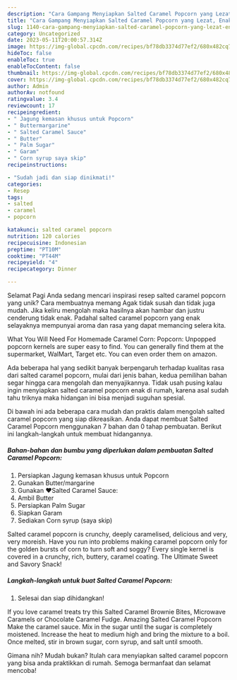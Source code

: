 ```yaml
---
description: "Cara Gampang Menyiapkan Salted Caramel Popcorn yang Lezat, Enak"
title: "Cara Gampang Menyiapkan Salted Caramel Popcorn yang Lezat, Enak"
slug: 1140-cara-gampang-menyiapkan-salted-caramel-popcorn-yang-lezat-enak
category: Uncategorized
date: 2023-05-11T20:00:57.314Z
image: https://img-global.cpcdn.com/recipes/bf78db3374d77ef2/680x482cq70/salted-caramel-popcorn-foto-resep-utama.jpg
hideToc: false
enableToc: true
enableTocContent: false
thumbnail: https://img-global.cpcdn.com/recipes/bf78db3374d77ef2/680x482cq70/salted-caramel-popcorn-foto-resep-utama.jpg
cover: https://img-global.cpcdn.com/recipes/bf78db3374d77ef2/680x482cq70/salted-caramel-popcorn-foto-resep-utama.jpg
author: Admin
authorAv: notfound
ratingvalue: 3.4
reviewcount: 17
recipeingredient:
- " Jagung kemasan khusus untuk Popcorn"
- " Buttermargarine"
- " Salted Caramel Sauce"
- " Butter"
- " Palm Sugar"
- " Garam"
- " Corn syrup saya skip"
recipeinstructions:

- "Sudah jadi dan siap dinikmati!"
categories:
- Resep
tags:
- salted
- caramel
- popcorn

katakunci: salted caramel popcorn 
nutrition: 120 calories
recipecuisine: Indonesian
preptime: "PT10M"
cooktime: "PT44M"
recipeyield: "4"
recipecategory: Dinner

---
```



Selamat Pagi Anda sedang mencari inspirasi resep salted caramel popcorn yang unik? Cara membuatnya memang Agak tidak susah dan tidak juga mudah. Jika keliru mengolah maka hasilnya akan hambar dan justru cenderung tidak enak. Padahal salted caramel popcorn yang enak selayaknya mempunyai aroma dan rasa yang dapat memancing selera kita.


What You Will Need For Homemade Caramel Corn: Popcorn: Unpopped popcorn kernels are super easy to find. You can generally find them at the supermarket, WalMart, Target etc. You can even order them on amazon.

Ada beberapa hal yang sedikit banyak berpengaruh terhadap kualitas rasa dari salted caramel popcorn, mulai dari jenis bahan, kedua pemilihan bahan segar hingga cara mengolah dan menyajikannya. Tidak usah pusing kalau ingin menyiapkan salted caramel popcorn enak di rumah, karena asal sudah tahu triknya maka hidangan ini bisa menjadi suguhan spesial.


Di bawah ini ada beberapa cara mudah dan praktis dalam mengolah salted caramel popcorn yang siap dikreasikan. Anda dapat membuat Salted Caramel Popcorn menggunakan 7 bahan dan 0 tahap pembuatan. Berikut ini langkah-langkah untuk membuat hidangannya.

<!--inarticleads1-->

##### Bahan-bahan dan bumbu yang diperlukan dalam pembuatan Salted Caramel Popcorn:

1. Persiapkan  Jagung kemasan khusus untuk Popcorn
1. Gunakan  Butter/margarine
1. Gunakan  ❤️Salted Caramel Sauce:
1. Ambil  Butter
1. Persiapkan  Palm Sugar
1. Siapkan  Garam
1. Sediakan  Corn syrup (saya skip)


Salted caramel popcorn is crunchy, deeply caramelised, delicious and very, very moreish. Have you run into problems making caramel popcorn only for the golden bursts of corn to turn soft and soggy? Every single kernel is covered in a crunchy, rich, buttery, caramel coating. The Ultimate Sweet and Savory Snack! 

<!--inarticleads2-->

##### Langkah-langkah untuk buat Salted Caramel Popcorn:


1. Selesai dan siap dihidangkan!

If you love caramel treats try this Salted Caramel Brownie Bites, Microwave Caramels or Chocolate Caramel Fudge. Amazing Salted Caramel Popcorn Make the caramel sauce. Mix in the sugar until the sugar is completely moistened. Increase the heat to medium high and bring the mixture to a boil. Once melted, stir in brown sugar, corn syrup, and salt until smooth. 

Gimana nih? Mudah bukan? Itulah cara menyiapkan salted caramel popcorn yang bisa anda praktikkan di rumah. Semoga bermanfaat dan selamat mencoba!
